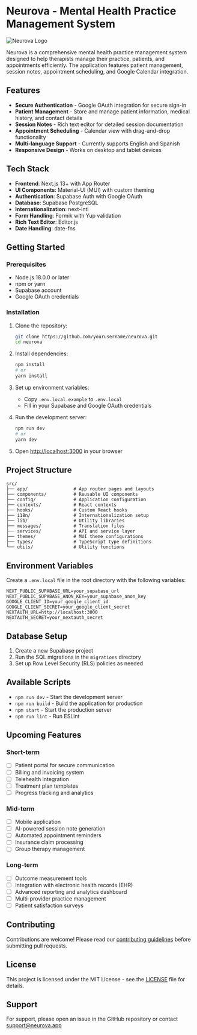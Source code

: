 # Neurova - Mental Health Practice Management System

![Neurova Logo](public/logo.png)

Neurova is a comprehensive mental health practice management system designed to help therapists manage their practice, patients, and appointments efficiently. The application features patient management, session notes, appointment scheduling, and Google Calendar integration.

## Features

- **Secure Authentication** - Google OAuth integration for secure sign-in
- **Patient Management** - Store and manage patient information, medical history, and contact details
- **Session Notes** - Rich text editor for detailed session documentation
- **Appointment Scheduling** - Calendar view with drag-and-drop functionality
- **Multi-language Support** - Currently supports English and Spanish
- **Responsive Design** - Works on desktop and tablet devices

## Tech Stack

- **Frontend**: Next.js 13+ with App Router
- **UI Components**: Material-UI (MUI) with custom theming
- **Authentication**: Supabase Auth with Google OAuth
- **Database**: Supabase PostgreSQL
- **Internationalization**: next-intl
- **Form Handling**: Formik with Yup validation
- **Rich Text Editor**: Editor.js
- **Date Handling**: date-fns

## Getting Started

### Prerequisites

- Node.js 18.0.0 or later
- npm or yarn
- Supabase account
- Google OAuth credentials

### Installation

1. Clone the repository:
   ```bash
   git clone https://github.com/yourusername/neurova.git
   cd neurova
   ```

2. Install dependencies:
   ```bash
   npm install
   # or
   yarn install
   ```

3. Set up environment variables:
   - Copy `.env.local.example` to `.env.local`
   - Fill in your Supabase and Google OAuth credentials

4. Run the development server:
   ```bash
   npm run dev
   # or
   yarn dev
   ```

5. Open [http://localhost:3000](http://localhost:3000) in your browser

## Project Structure

```
src/
├── app/                 # App router pages and layouts
├── components/          # Reusable UI components
├── config/              # Application configuration
├── contexts/            # React contexts
├── hooks/               # Custom React hooks
├── i18n/                # Internationalization setup
├── lib/                 # Utility libraries
├── messages/            # Translation files
├── services/            # API and service layer
├── themes/              # MUI theme configurations
├── types/               # TypeScript type definitions
└── utils/               # Utility functions
```

## Environment Variables

Create a `.env.local` file in the root directory with the following variables:

```
NEXT_PUBLIC_SUPABASE_URL=your_supabase_url
NEXT_PUBLIC_SUPABASE_ANON_KEY=your_supabase_anon_key
GOOGLE_CLIENT_ID=your_google_client_id
GOOGLE_CLIENT_SECRET=your_google_client_secret
NEXTAUTH_URL=http://localhost:3000
NEXTAUTH_SECRET=your_nextauth_secret
```

## Database Setup

1. Create a new Supabase project
2. Run the SQL migrations in the `migrations` directory
3. Set up Row Level Security (RLS) policies as needed

## Available Scripts

- `npm run dev` - Start the development server
- `npm run build` - Build the application for production
- `npm start` - Start the production server
- `npm run lint` - Run ESLint

## Upcoming Features

### Short-term

- [ ] Patient portal for secure communication
- [ ] Billing and invoicing system
- [ ] Telehealth integration
- [ ] Treatment plan templates
- [ ] Progress tracking and analytics

### Mid-term

- [ ] Mobile application
- [ ] AI-powered session note generation
- [ ] Automated appointment reminders
- [ ] Insurance claim processing
- [ ] Group therapy management

### Long-term

- [ ] Outcome measurement tools
- [ ] Integration with electronic health records (EHR)
- [ ] Advanced reporting and analytics dashboard
- [ ] Multi-provider practice management
- [ ] Patient satisfaction surveys

## Contributing

Contributions are welcome! Please read our [contributing guidelines](CONTRIBUTING.md) before submitting pull requests.

## License

This project is licensed under the MIT License - see the [LICENSE](LICENSE) file for details.

## Support

For support, please open an issue in the GitHub repository or contact support@neurova.app

